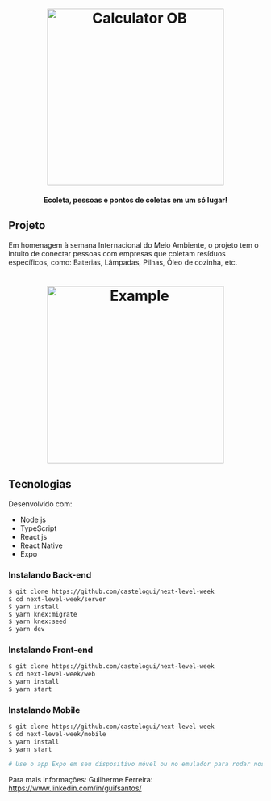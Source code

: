 <h1 align="center">
  <img alt="Calculator OB" title="#Calculator OB" src="https://guilherme-ferreira2107.github.io/static/media/logoC.de23cd38.png" width="350px" />
</h1>

<h4 align="center"> 
	Ecoleta, pessoas e pontos de coletas em um só lugar!
</h4>

## Projeto

Em homenagem à semana Internacional do Meio Ambiente, o projeto tem o intuito de conectar pessoas com empresas que coletam resíduos específicos, como: Baterias, Lâmpadas, Pilhas, Óleo de cozinha, etc.

<h1 align="center">
    <img alt="Example" title="Example" src="https://github.com/Guilherme-Ferreira2107/NextLevelWeek_01/blob/master/server/uploads/layout.JPG?raw=true" width="350px" />
</h1>


## Tecnologias

Desenvolvido com:

- Node js
- TypeScript
- React js
- React Native
- Expo

### Instalando Back-end

```bash
$ git clone https://github.com/castelogui/next-level-week
$ cd next-level-week/server
$ yarn install
$ yarn knex:migrate
$ yarn knex:seed
$ yarn dev

```

### Instalando Front-end

```bash
$ git clone https://github.com/castelogui/next-level-week
$ cd next-level-week/web
$ yarn install
$ yarn start

```

### Instalando Mobile

```bash
$ git clone https://github.com/castelogui/next-level-week
$ cd next-level-week/mobile
$ yarn install
$ yarn start

# Use o app Expo em seu dispositivo móvel ou no emulador para rodar nosso app.

```

Para mais informações: Guilherme Ferreira: https://www.linkedin.com/in/guifsantos/


